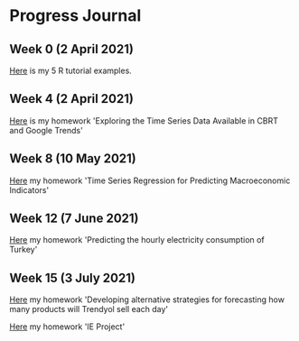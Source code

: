 # Progress Journal 

## Week 0 (2 April 2021)
[Here](files/IE360_Spring21_Homework0) is my 5 R tutorial examples.

## Week 4 (2 April 2021)
[Here](files/HW1/IE360_Spring21_Homework1) is my homework 'Exploring the Time Series Data Available in CBRT and Google Trends'

## Week 8 (10 May 2021)
[Here](files/HW2/IE360_Spring21_Homework2) my homework 'Time Series Regression for Predicting Macroeconomic Indicators'

## Week 12 (7 June 2021)
[Here](files/HW3/IE360_Spring21_Homework3) my homework 'Predicting the hourly electricity consumption of Turkey'

## Week 15 (3 July 2021)
[Here](files/HW4-5/IE360_Spring21_HW4-5) my homework 'Developing alternative strategies for forecasting how many products will Trendyol sell each day'

[Here](files/Project/group2_project_report) my homework 'IE Project'

